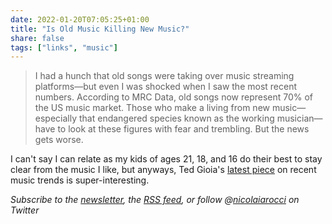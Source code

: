 ```yaml
---
date: 2022-01-20T07:05:25+01:00
title: "Is Old Music Killing New Music?"
share: false
tags: ["links", "music"]
---
```

> I had a hunch that old songs were taking over music streaming platforms—but
> even I was shocked when I saw the most recent numbers. According to MRC Data,
> old songs now represent 70% of the US music market. Those who make a living
> from new music—especially that endangered species known as the working
> musician—have to look at these figures with fear and trembling. But the news
> gets worse.

I can't say I can relate as my kids of ages 21, 18, and 16 do their best to
stay clear from the music I like, but anyways, Ted Gioia's [latest piece][1] on
recent music trends is super-interesting.

*Subscribe to the [newsletter][nl], the [RSS feed][rss], or follow @[nicolaiarocci][tw] on Twitter*

 [1]: https://tedgioia.substack.com/p/is-old-music-killing-new-music
 [rss]: https://nicolaiarocci.com/index.xml
 [tw]: http://twitter.com/nicolaiarocci
 [nl]: https://nicolaiarocci.substack.com
